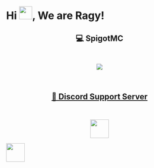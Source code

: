 ﻿# Hi <img width="35" src="https://github.com/Ragy-Development/.github/blob/main/files/imgs/hello.gif">, We are Ragy!
  <div>
    <h2 align="center"> 💻 SpigotMC </h2>
      <br/>
        <p align="center">
          <a target="_blank" href="https://www.spigotmc.org/members/_fungy_.1021787">
          <img src="https://static.spigotmc.org/img/spigot.png">
        </p>
    <br>
    <h2 align="center"> 📃 Discord Support Server </h2>
      <br/>
        <p align="center">
          <a target="_blank" href="https://discord.gg/5mhkuSZK5U">
          <img width=50 src="https://external-content.duckduckgo.com/iu/?u=https%3A%2F%2Flogos-world.net%2Fwp-content%2Fuploads%2F2020%2F12%2FDiscord-Logo.png&f=1&nofb=1&ipt=1044e172084ddc11523bf203d6c246149652168c34b62d2d7a9c38d39611268c&ipo=images">
        </p>
          <a target="_blank" href="https://discord.gg/5mhkuSZK5U">
          <img width=50 src="https://external-content.duckduckgo.com/iu/?u=https%3A%2F%2Flogos-world.net%2Fwp-content%2Fuploads%2F2020%2F12%2FDiscord-Logo.png&f=1&nofb=1&ipt=1044e172084ddc11523bf203d6c246149652168c34b62d2d7a9c38d39611268c&ipo=images">
        </p>
    <br>
  </div>

